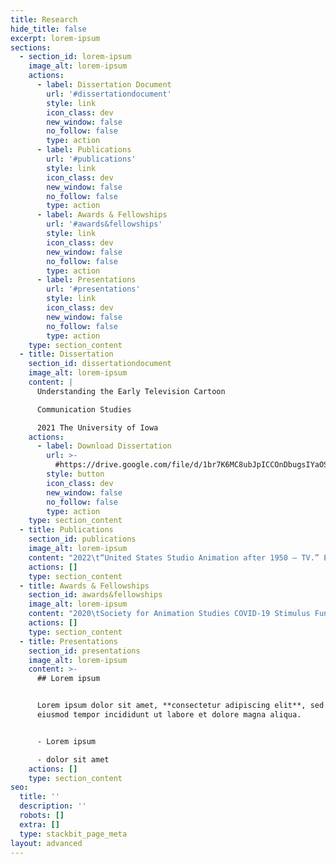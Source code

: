 ```yaml
---
title: Research
hide_title: false
excerpt: lorem-ipsum
sections:
  - section_id: lorem-ipsum
    image_alt: lorem-ipsum
    actions:
      - label: Dissertation Document
        url: '#dissertationdocument'
        style: link
        icon_class: dev
        new_window: false
        no_follow: false
        type: action
      - label: Publications
        url: '#publications'
        style: link
        icon_class: dev
        new_window: false
        no_follow: false
        type: action
      - label: Awards & Fellowships
        url: '#awards&fellowships'
        style: link
        icon_class: dev
        new_window: false
        no_follow: false
        type: action
      - label: Presentations
        url: '#presentations'
        style: link
        icon_class: dev
        new_window: false
        no_follow: false
        type: action
    type: section_content
  - title: Dissertation
    section_id: dissertationdocument
    image_alt: lorem-ipsum
    content: |
      Understanding the Early Television Cartoon

      Communication Studies

      2021 The University of Iowa
    actions:
      - label: Download Dissertation
        url: >-
          #https://drive.google.com/file/d/1br7K6MC8ubJpICCOnDbugsIYaOSge7Uf/view?usp=sharing
        style: button
        icon_class: dev
        new_window: false
        no_follow: false
        type: action
    type: section_content
  - title: Publications
    section_id: publications
    image_alt: lorem-ipsum
    content: "2022\t“United States Studio Animation after 1950 – TV.” Entry in Encyclopedia of Animation Studies. Edited by Eric Herhuth and Annabelle Honess Roe. Bloomsbury. Entry invited for forthcoming volume.\n\n2021\tHanna and Barbera: Conversations. Co-editing interview collection with Kevin Sandler. University Press of Mississippi. Securing permissions and preparing manuscript for forthcoming volume.\n\n2021\t“Saturday Morning Trojan Mouse: The Origins of the Creative-Driven Television Cartoon.” With Lev Cantoral. In Animated Mischief: Thirty Years of Cartoon Subversiveness, 1988-2018, edited by Brian Duchaney and David Silverman. McFarland & Company. Chapter revised, awaiting final comments, for forthcoming volume.\n\n2021\t“A Cultural History of the Digital Present,” book review of Kenneth Cmiel and John Durham Peters, Promiscuous Knowledge: Information, Image, and Other Truth Games in History (2020). Journal of Communication Inquiry. Review undergoing peer review and copy editing in advance of publication in forthcoming issue.\n\n2019\t“Children’s Television Programming.” Entry in The Sage International Encyclopedia of Mass Media and Society. Edited by Debra L. Merskin. Sage.\n\n"
    actions: []
    type: section_content
  - title: Awards & Fellowships
    section_id: awards&fellowships
    image_alt: lorem-ipsum
    content: "2020\tSociety for Animation Studies COVID-19 Stimulus Fund Award, with Kevin Sandler, Society for Animation Studies\n\n2020\tGraduate College Summer Fellowship, Graduate College, University of Iowa\n\n2016-17\tDepartment of Communication Studies Dissertation Award, University of Iowa\n\n2016-17\tGraduate Student Senate (GSS) travel awards, University of Iowa (two years)\n\n2013-17\tDepartment of Communication Studies Harshbarger conference presentation travel awards, University of Iowa (five years)\n\n2010\tInformal recognition of teaching (glass apple), Mrs. Ingrid Marshall, PS 9, Brooklyn, NY\n\n2008-09\tAmsterdam Merit Scholarship, University of Amsterdam\n\n2007-08\tNolte-Miller Scholarship, University of Minnesota\n\n1999-02\tTuition scholarships, Reed College (three years)\n\n"
    actions: []
    type: section_content
  - title: Presentations
    section_id: presentations
    image_alt: lorem-ipsum
    content: >-
      ## Lorem ipsum


      Lorem ipsum dolor sit amet, **consectetur adipiscing elit**, sed do
      eiusmod tempor incididunt ut labore et dolore magna aliqua.


      - Lorem ipsum

      - dolor sit amet
    actions: []
    type: section_content
seo:
  title: ''
  description: ''
  robots: []
  extra: []
  type: stackbit_page_meta
layout: advanced
---
```

